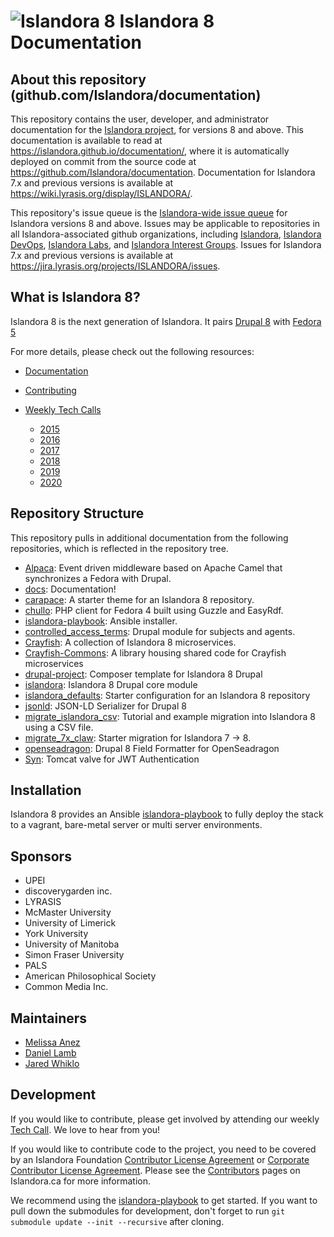 # ![Islandora 8](https://camo.githubusercontent.com/738dd7cbd90a3ef06b9bb55a4cf5ed385a048fd4/687474703a2f2f69736c616e646f72612e63612f73697465732f64656661756c742f66696c65732f696d616765732f6c6f6273746572434c41572e706e67) Islandora 8 Documentation

## About this repository (github.com/Islandora/documentation)

This repository contains the user, developer, and administrator documentation for the [Islandora project](https://islandora.ca/), for versions 8 and above. This documentation is available to read at https://islandora.github.io/documentation/, where it is automatically deployed on commit from the source code at https://github.com/Islandora/documentation. Documentation for Islandora 7.x and previous versions is available at https://wiki.lyrasis.org/display/ISLANDORA/. 

This repository's issue queue is the [Islandora-wide issue queue](https://github.com/Islandora/documentation/issues) for Islandora versions 8 and above. Issues may be applicable to repositories in all Islandora-associated github organizations, including [Islandora](https://github.com/Islandora), [Islandora DevOps](https://github.com/Islandora-Devops), [Islandora Labs](https://github.com/Islandora-Labs), and [Islandora Interest Groups](https://github.com/islandora-interest-groups). Issues for Islandora 7.x and previous versions is available at https://jira.lyrasis.org/projects/ISLANDORA/issues.


## What is Islandora 8?

Islandora 8 is the next generation of Islandora. It pairs [Drupal 8](https://www.drupal.org/8) with [Fedora 5](https://wiki.duraspace.org/display/FF/Fedora+Repository+Home)

For more details, please check out the following resources:

* [Documentation](https://islandora.github.io/documentation/)
* [Contributing](https://github.com/Islandora/documentation/blob/master/CONTRIBUTING.md)

* [Weekly Tech Calls](https://github.com/Islandora/documentation/wiki#islandora-8-tech-calls)
  * [2015](https://github.com/Islandora/documentation/wiki/2015)
  * [2016](https://github.com/Islandora/documentation/wiki/2016)
  * [2017](https://github.com/Islandora/documentation/wiki/2017)
  * [2018](https://github.com/Islandora/documentation/wiki/2018)
  * [2019](https://github.com/Islandora/documentation/wiki/2019)
  * [2020](https://github.com/Islandora/documentation/wiki/2020)


## Repository Structure

This repository pulls in additional documentation from the following repositories, which is reflected in the repository tree.

* [Alpaca](https://github.com/islandora/Alpaca): Event driven middleware based on Apache Camel that synchronizes a Fedora with Drupal.
* [docs](https://github.com/Islandora/documentation/tree/master/docs): Documentation!
* [carapace](https://github.com/islandora/carapace/): A starter theme for an Islandora 8 repository. 
* [chullo](https://github.com/islandora/chullo/): PHP client for Fedora 4 built using Guzzle and EasyRdf.
* [islandora-playbook](https://github.com/Islandora-Devops/islandora-playbook): Ansible installer.
* [controlled_access_terms](https://github.com/islandora/controlled_access_terms/): Drupal module for subjects and agents. 
* [Crayfish](https://github.com/islandora/Crayfish): A collection of Islandora 8 microservices.
* [Crayfish-Commons](https://github.com/Islandora/Crayfish-Commons): A library housing shared code for Crayfish microservices
* [drupal-project](https://github.com/Islandora/drupal-project): Composer template for Islandora 8 Drupal
* [islandora](https://github.com/Islandora/islandora/tree/8.x-1.x): Islandora 8 Drupal core module
* [islandora_defaults](https://github.com/Islandora/islandora_defaults): Starter configuration for an Islandora 8 repository 
* [jsonld](https://github.com/islandora/jsonld): JSON-LD Serializer for Drupal 8
* [migrate_islandora_csv](https://github.com/Islandora/migrate_islandora_csv): Tutorial and example migration into Islandora 8 using a CSV file.
* [migrate_7x_claw](https://github.com/Islandora-Devops/migrate_7x_claw): Starter migration for Islandora 7 -> 8.
* [openseadragon](https://github.com/islandora-claw/openseadragon): Drupal 8 Field Formatter for OpenSeadragon
* [Syn](https://github.com/islandora/Syn): Tomcat valve for JWT Authentication


## Installation
Islandora 8 provides an Ansible [islandora-playbook](https://github.com/Islandora-Devops/islandora-playbook) to fully deploy the stack to a vagrant, bare-metal server or multi server environments.

## Sponsors

* UPEI
* discoverygarden inc.
* LYRASIS
* McMaster University
* University of Limerick
* York University
* University of Manitoba
* Simon Fraser University
* PALS
* American Philosophical Society
* Common Media Inc.

## Maintainers

* [Melissa Anez](https://github.com/manez/)
* [Daniel Lamb](https://github.com/dannylamb/)
* [Jared Whiklo](https://github.com/whikloj)

## Development

If you would like to contribute, please get involved by attending our weekly [Tech Call](https://github.com/Islandora/documentation/wiki#islandora-8-tech-calls). We love to hear from you!

If you would like to contribute code to the project, you need to be covered by an Islandora Foundation [Contributor License Agreement](http://islandora.ca/sites/default/files/islandora_cla.pdf) or [Corporate Contributor License Agreement](http://islandora.ca/sites/default/files/islandora_ccla.pdf). Please see the [Contributors](http://islandora.ca/resources/contributors) pages on Islandora.ca for more information.

We recommend using the [islandora-playbook](https://github.com/Islandora-Devops/islandora-playbook) to get started.  If you want to pull down the submodules for development, don't forget to run `git submodule update --init --recursive` after cloning.
